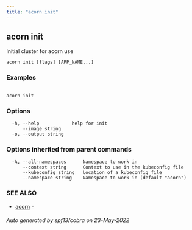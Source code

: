 ```yaml
---
title: "acorn init"
---
```

## acorn init

Initial cluster for acorn use

```
acorn init [flags] [APP_NAME...]
```

### Examples

```

acorn init
```

### Options

```
  -h, --help            help for init
      --image string    
  -o, --output string   
```

### Options inherited from parent commands

```
  -A, --all-namespaces      Namespace to work in
      --context string      Context to use in the kubeconfig file
      --kubeconfig string   Location of a kubeconfig file
      --namespace string    Namespace to work in (default "acorn")
```

### SEE ALSO

* [acorn](acorn.md)	 - 

###### Auto generated by spf13/cobra on 23-May-2022
